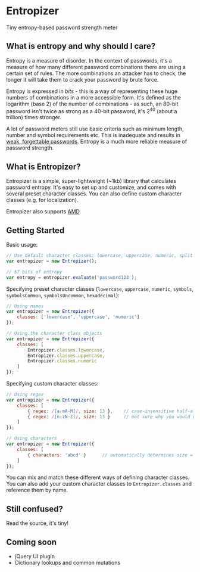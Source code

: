 # Entropizer

Tiny entropy-based password strength meter

## What is entropy and why should I care?

Entropy is a measure of disorder. In the context of passwords, it's a measure of how many different password
combinations there are using a certain set of rules. The more combinations an attacker has to check, the longer it will take
them to crack your password by brute force.

Entropy is expressed in *bits* - this is a way of representing these huge numbers of combinations in a more accessible form.
It's defined as the logarithm (base 2) of the number of combinations - as such, an 80-bit password isn't twice as strong as
a 40-bit password, it's 2<sup>40</sup> (about a trillion) times stronger.

A lot of password meters still use basic criteria such as minimum length, number and symbol requirements etc. This is inadequate
and results in [weak, forgettable passwords](http://xkcd.com/936/). Entropy is a much more reliable measure of password strength.

## What is Entropizer?

Entropizer is a simple, super-lightweight (~1kb) library that calculates password entropy. It's easy to set up and customize, and
comes with several preset character classes. You can also define custom character classes (e.g. for localization).

Entropizer also supports [AMD](http://requirejs.org/).

## Getting Started

Basic usage:

```js
// Use default character classes: lowercase, uppercase, numeric, split symbols (common and uncommon)
var entropizer = new Entropizer();

// 57 bits of entropy
var entropy = entropizer.evaluate('password123');
```

Specifying preset character classes (`lowercase`, `uppercase`, `numeric`, `symbols`, `symbolsCommon`, `symbolsUncommon`, `hexadecimal`):

```js
// Using names
var entropizer = new Entropizer({
	classes: ['lowercase', 'uppercase', 'numeric']
});

// Using the character class objects
var entropizer = new Entropizer({
	classes: [
		Entropizer.classes.lowercase,
		Entropizer.classes.uppercase,
		Entropizer.classes.numeric
	]
});
```

Specifying custom character classes:

```js
// Using regex
var entropizer = new Entropizer({
	classes: [
		{ regex: /[a-mA-M]/, size: 13 },	// case-insensitive half-alphabets
		{ regex: /[n-zN-Z]/, size: 13 }		// not sure why you would ever do this, but why not :)
	]
});

// Using characters
var entropizer = new Entropizer({
	classes: [
		{ characters: 'abcd' }		// automatically determines size = 4
	]
});
```

You can mix and match these different ways of defining character classes. You can also add your custom character classes to `Entropizer.classes` and reference them by name.

## Still confused?

Read the source, it's tiny!

## Coming soon

- jQuery UI plugin
- Dictionary lookups and common mutations
